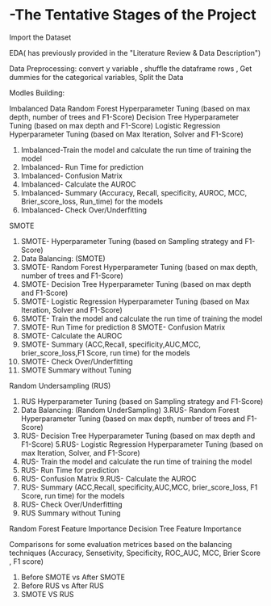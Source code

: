 # -The Tentative Stages of the Project

Import the Dataset

EDA( has previously provided in the "Literature Review & Data Description")

Data Preprocessing: convert y variable , shuffle the dataframe rows , Get dummies for the categorical variables, Split the Data

Modles Building:

Imbalanced Data
Random Forest Hyperparameter Tuning (based on max depth, number of trees and F1-Score)
Decision Tree Hyperparameter Tuning (based on max depth and F1-Score)
Logistic Regression Hyperparameter Tuning (based on Max Iteration, Solver and F1-Score)
1. Imbalanced-Train the model and calculate the run time of training the model
2. Imbalanced- Run Time for prediction
3. Imbalanced- Confusion Matrix
4. Imbalanced- Calculate the AUROC
5. Imbalanced- Summary (Accuracy, Recall, specificity, AUROC, MCC, Brier_score_loss, Run_time) for the models
6. Imbalanced- Check Over/Underfitting

SMOTE
1. SMOTE- Hyperparameter Tuning (based on Sampling strategy and F1-Score)
2. Data Balancing: (SMOTE)
3. SMOTE- Random Forest Hyperparameter Tuning (based on max depth, number of trees and F1-Score)
4. SMOTE- Decision Tree Hyperparameter Tuning (based on max depth and F1-Score)
5. SMOTE- Logistic Regression Hyperparameter Tuning (based on Max Iteration, Solver and F1-Score)
6. SMOTE- Train the model and calculate the run time of training the model
7. SMOTE- Run Time for prediction
8 SMOTE- Confusion Matrix
9. SMOTE- Calculate the AUROC
10. SMOTE- Summary (ACC,Recall, specificity,AUC,MCC, brier_score_loss,F1 Score, run time) for the models
11. SMOTE- Check Over/Underfitting
12. SMOTE Summary without Tuning

Random Undersampling (RUS)
1. RUS Hyperparameter Tuning (based on Sampling strategy and F1-Score)
2. Data Balancing: (Random UnderSampling)
3.RUS- Random Forest Hyperparameter Tuning (based on max depth, number of trees and F1-Score)
4. RUS- Decision Tree Hyperparameter Tuning (based on max depth and F1-Score)
5.RUS- Logistic Regression Hyperparameter Tuning (based on max Iteration, Solver, and F1-Score)
6. RUS- Train the model and calculate the run time of training the model
7. RUS- Run Time for prediction
8. RUS- Confusion Matrix
9.RUS- Calculate the AUROC
10. RUS- Summary (ACC,Recall, specificity,AUC,MCC, brier_score_loss, F1 Score, run time) for the models
11. RUS- Check Over/Underfitting
12. RUS Summary without Tuning

Random Forest Feature Importance
Decision Tree Feature Importance


Comparisons for some evaluation metrices based on the balancing techniques (Accuracy, Sensetivity, Specificity, ROC_AUC, MCC, Brier Score , F1 score)
1. Before SMOTE vs After SMOTE
2. Before RUS vs After RUS
2. SMOTE VS RUS
